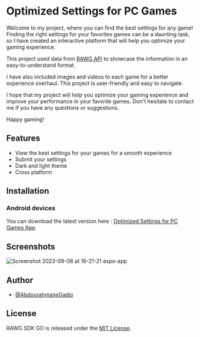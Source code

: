 
# Optimized Settings for PC Games

Welcome to my project, where you can find the best settings for any game! Finding the right settings for your favorites games can be a daunting task, so I have created an interactive platform that will help you optimize your gaming experience. 

This project used data from [RAWG API](https://rawg.io/) to showcase the information in an easy-to-understand format. 

I have also included images and videos to each game for a better experience overhaul. This project is user-friendly and easy to navigate. 

I hope that my project will help you optimize your gaming experience and improve your performance in your favorite games. Don't hesitate to contact me if you have any questions or suggestions. 

Happy gaming!


## Features

- View the best settings for your games for a smooth experience
- Submit your settings
- Dark and light theme
- Cross platform


## Installation

### Android devices

You can download the latest version here : [Optimized Settings for PC Games App](linkurl)
    
## Screenshots

![Screenshot 2023-09-08 at 16-21-21 expo-app](https://github.com/AbdourahmaneGadio/Optimized-settings-for-PC-Games/assets/91066652/8411deb8-2b25-45c6-b6d7-98b185c99ede)

## Author

- [@AbdourahmaneGadio](https://github.com/AbdourahmaneGadio)


## License

RAWG SDK GO is released under the [MIT License](https://choosealicense.com/licenses/mit/).

